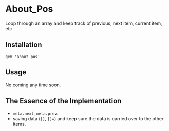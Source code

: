 
# About\_Pos

Loop through an array and keep track of previous, next item, current item, etc

## Installation

    gem 'about_pos'

## Usage

No coming any time soon.

## The Essence of the Implementation

  * `meta.next`, `meta.prev`.
  * saving data (`[]`, `[]=`) and keep sure
    the data is carried over to the other items.
